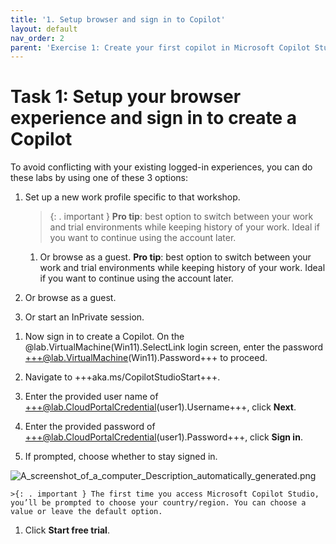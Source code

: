 ```yaml
---
title: '1. Setup browser and sign in to Copilot'
layout: default
nav_order: 2
parent: 'Exercise 1: Create your first copilot in Microsoft Copilot Studio'
---
```

# Task 1: Setup your browser experience and sign in to create a Copilot

To avoid conflicting with your existing logged-in experiences, you can do these labs by using one of these 3 options:

1.	Set up a new work profile specific to that workshop.
	>{: . important }	**Pro tip**: best option to switch between your work and trial environments while keeping history of your work. Ideal if you want to continue using the account later.
	
	1.	Or browse as a guest.
		**Pro tip**: best option to switch between your work and trial environments while keeping history of your work. Ideal if you want to continue using the account later.

1.	Or browse as a guest.

1.	Or start an InPrivate session.
<!-- 
    ![](instructions271830\Media01\25c01c335bd6ccd295d7994b8c10f016.png) -->

1.	 Now sign in to create a Copilot. On the @lab.VirtualMachine(Win11).SelectLink login screen, enter the password +++@lab.VirtualMachine(Win11).Password+++ to proceed.

1.	Navigate to +++aka.ms/CopilotStudioStart+++.

1.	Enter the provided user name of +++@lab.CloudPortalCredential(user1).Username+++, click **Next**.

1.	Enter the provided password of +++@lab.CloudPortalCredential(user1).Password+++, click **Sign in**.

1.	If prompted, choose whether to stay signed in.

![A_screenshot_of_a_computer_Description_automatically_generated.png](../media/c3d7d259d3bee3bdfa03cd57a3a621d1.png "A screenshot of a computer Description automatically generated")

	>{: . important } The first time you access Microsoft Copilot Studio, you’ll be prompted to choose your country/region. You can choose a value or leave the default option.

1.	Click **Start free trial**.
